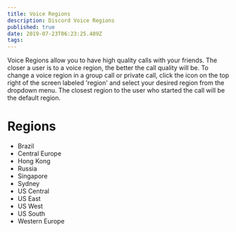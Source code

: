```yaml
---
title: Voice Regions
description: Discord Voice Regions
published: true
date: 2019-07-23T06:23:25.489Z
tags: 
---
```


Voice Regions allow you to have high quality calls with your friends. The closer a user is to a voice region, the better the call quality will be. To change a voice region in a group call or private call, click the icon on the top right of the screen labeled 'region' and select your desired region from the dropdown menu. The closest region to the user who started the call will be the default region.

# Regions
* Brazil
* Central Europe
* Hong Kong
* Russia
* Singapore
* Sydney
* US Central
* US East
* US West
* US South
* Western Europe